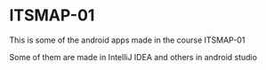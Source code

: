 # ITSMAP-01
This is some of the android apps made in the course ITSMAP-01 

Some of them are made in IntelliJ IDEA and others in android studio

